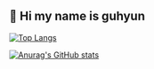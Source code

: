 ## 👋 Hi my name is guhyun


[![Top Langs](https://github-readme-stats.vercel.app/api/top-langs/?username=kgh852)](https://github.com/anuraghazra/github-readme-stats)

[![Anurag's GitHub stats](https://github-readme-stats.vercel.app/api?username=kgh852)](https://github.com/anuraghazra/github-readme-stats)
